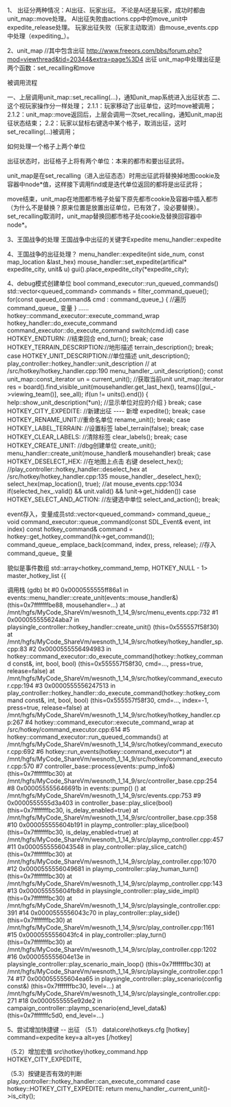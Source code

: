 1、
出征分两种情况：AI出征、玩家出征。
不论是AI还是玩家，成功时都由unit_map::move处理。
AI出征失败由actions.cpp中的move_unit中expedite_release处理。
玩家出征失败（玩家主动取消）由mouse_events.cpp中处理（expediting_）。

2、unit_map //其中包含出征
http://www.freeors.com/bbs/forum.php?mod=viewthread&tid=20344&extra=page%3D4
出征
unit_map中处理出征是两个函数：set_recalling和move

被调用流程

一、上层调用unit_map::set_recalling(...)，通知unit_map系统进入出征状态
二、这个视玩家操作分一样处理；
2.1.1：玩家移动了出征单位，这时move被调用；
2.1.2：unit_map::move返回后，上层会调用一次set_recalling，通知unit_map出征状态结束；
2.2：玩家以鼠标右键选中某个格子，取消出征，这时set_recalling(...)被调用；

如何处理一个格子上两个单位

出征状态时，出征格子上将有两个单位：本来的都市和要出征武将。

unit_map是在set_recalling（进入出征态态）时用出征武将替换掉地图cookie及容器中node*值，这样接下调用find或是迭代单位返回的都将是出征武将；

move结束，unit_map在地图都市格子处留下原先都市cookie及容器中插入都市（为什么不是替换？原来位置是放置出征单位，已有效了，没必要替换）。set_recalling取消时，unit_map替换回都市格子处cookie及替换回容器中node*。

3、王国战争的处理
王国战争中出征的关键字Expedite
menu_handler::expedite

4、王国战争的出征处理？
menu_handler::expedite(int side_num, const map_location &last_hex)
    mouse_handler::set_expedite(artifical* expedite_city, unit& u)
        gui().place_expedite_city(*expedite_city);

4、debug模式创建单位
bool command_executor::run_queued_commands()
	std::vector<queued_command> commands = filter_command_queue();
        for(const queued_command& cmd : command_queue_) {  //遍历 command_queue_ 变量
        }
    ......
    hotkey::command_executor::execute_command_wrap
        hotkey_handler::do_execute_command
            command_executor::do_execute_command
                switch(cmd.id)
                case HOTKEY_ENDTURN: //结束回合
                    end_turn();
                    break;
                case HOTKEY_TERRAIN_DESCRIPTION://地形描述
                    terrain_description();
                    break;
                case HOTKEY_UNIT_DESCRIPTION://单位描述
                    unit_description();
                    play_controller::hotkey_handler::unit_description // at /src/hotkey/hotkey_handler.cpp:190
                        menu_handler_.unit_description();
                            const unit_map::const_iterator un = current_unit(); //获取当前unit
                                unit_map::iterator res = board().find_visible_unit(mousehandler.get_last_hex(), teams()[gui_->viewing_team()], see_all);
                            if(un != units().end()) {
                                help::show_unit_description(*un);  //显示单位对应的介绍
                            }
                    break;
                case HOTKEY_CITY_EXPEDITE: //新建出征 ---- 新增
                    expedite();
			        break;
                case HOTKEY_RENAME_UNIT://重命名单位
                    rename_unit();
                    break;
                case HOTKEY_LABEL_TERRAIN: //设置标签
                    label_terrain(false);
                    break;
                case HOTKEY_CLEAR_LABELS: //清除标签
                    clear_labels();
                    break;
                case HOTKEY_CREATE_UNIT:  //dbg创建单位
                    create_unit();
                        menu_handler::create_unit(mouse_handler& mousehandler)
                    break;
                case HOTKEY_DESELECT_HEX: //在地图上点击 右键
                    deselect_hex(); //play_controller::hotkey_handler::deselect_hex at /src/hotkey/hotkey_handler.cpp:135
                        mouse_handler_.deselect_hex();
                            select_hex(map_location(), true);  //at mouse_events.cpp:1034
                                if(selected_hex_.valid() && unit.valid() && !unit->get_hidden())
                case HOTKEY_SELECT_AND_ACTION: //左键选中单位
                    select_and_action();
                    break;


event存入，变量成员std::vector<queued_command> command_queue_;
void command_executor::queue_command(const SDL_Event& event, int index)
    const hotkey_command& command = hotkey::get_hotkey_command(hk->get_command());
    command_queue_.emplace_back(command, index, press, release);  //存入 command_queue_ 变量

貌似是事件数组
std::array<hotkey_command_temp, HOTKEY_NULL - 1> master_hotkey_list {{

调用栈
(gdb) bt
#0  0x0000555555ff86a1 in events::menu_handler::create_unit(events::mouse_handler&) (this=0x7fffffffbe88, mousehandler=...)
    at /mnt/hgfs/MyCode_ShareVm/wesnoth_1_14_9/src/menu_events.cpp:732
#1  0x000055555624aba7 in playsingle_controller::hotkey_handler::create_unit() (this=0x555557f58f30)
    at /mnt/hgfs/MyCode_ShareVm/wesnoth_1_14_9/src/hotkey/hotkey_handler_sp.cpp:83
#2  0x0000555556494983 in hotkey::command_executor::do_execute_command(hotkey::hotkey_command const&, int, bool, bool)
    (this=0x555557f58f30, cmd=..., press=true, release=false)
    at /mnt/hgfs/MyCode_ShareVm/wesnoth_1_14_9/src/hotkey/command_executor.cpp:194
#3  0x0000555556247513 in play_controller::hotkey_handler::do_execute_command(hotkey::hotkey_command const&, int, bool, bool)
    (this=0x555557f58f30, cmd=..., index=-1, press=true, release=false)
    at /mnt/hgfs/MyCode_ShareVm/wesnoth_1_14_9/src/hotkey/hotkey_handler.cpp:267
#4  hotkey::command_executor::execute_command_wrap
    at /src/hotkey/command_executor.cpp:614
#5  hotkey::command_executor::run_queued_commands()
    at /mnt/hgfs/MyCode_ShareVm/wesnoth_1_14_9/src/hotkey/command_executor.cpp:692
#6  hotkey::run_events(hotkey::command_executor*)
    at /mnt/hgfs/MyCode_ShareVm/wesnoth_1_14_9/src/hotkey/command_executor.cpp:570
#7  controller_base::process(events::pump_info&) (this=0x7fffffffbc30)
    at /mnt/hgfs/MyCode_ShareVm/wesnoth_1_14_9/src/controller_base.cpp:254
#8  0x000055555646691b in events::pump() () at /mnt/hgfs/MyCode_ShareVm/wesnoth_1_14_9/src/events.cpp:753
#9  0x0000555555d3a403 in controller_base::play_slice(bool) (this=0x7fffffffbc30, is_delay_enabled=true)
    at /mnt/hgfs/MyCode_ShareVm/wesnoth_1_14_9/src/controller_base.cpp:358
#10 0x000055555604b191 in playmp_controller::play_slice(bool) (this=0x7fffffffbc30, is_delay_enabled=true)
    at /mnt/hgfs/MyCode_ShareVm/wesnoth_1_14_9/src/playmp_controller.cpp:457
#11 0x0000555556043548 in play_controller::play_slice_catch() (this=0x7fffffffbc30)
    at /mnt/hgfs/MyCode_ShareVm/wesnoth_1_14_9/src/play_controller.cpp:1070
#12 0x0000555556049681 in playmp_controller::play_human_turn() (this=0x7fffffffbc30)
    at /mnt/hgfs/MyCode_ShareVm/wesnoth_1_14_9/src/playmp_controller.cpp:143
#13 0x000055555604fb8d in playsingle_controller::play_side_impl() (this=0x7fffffffbc30)
    at /mnt/hgfs/MyCode_ShareVm/wesnoth_1_14_9/src/playsingle_controller.cpp:391
#14 0x0000555556043c70 in play_controller::play_side() (this=0x7fffffffbc30)
    at /mnt/hgfs/MyCode_ShareVm/wesnoth_1_14_9/src/play_controller.cpp:1161
#15 0x0000555556043fc4 in play_controller::play_turn() (this=0x7fffffffbc30)
    at /mnt/hgfs/MyCode_ShareVm/wesnoth_1_14_9/src/play_controller.cpp:1202
#16 0x000055555604e13e in playsingle_controller::play_scenario_main_loop() (this=0x7fffffffbc30)
    at /mnt/hgfs/MyCode_ShareVm/wesnoth_1_14_9/src/playsingle_controller.cpp:174
#17 0x000055555604ea65 in playsingle_controller::play_scenario(config const&) (this=0x7fffffffbc30, level=...)
    at /mnt/hgfs/MyCode_ShareVm/wesnoth_1_14_9/src/playsingle_controller.cpp:271
#18 0x0000555555e92de2 in campaign_controller::playmp_scenario(end_level_data&) (this=0x7fffffffc5d0, end_level=...)


5、尝试增加快捷键 -- 出征
（5.1）
data\core\hotkeys.cfg
[hotkey]
    command=expedite
    key=a
    alt=yes
[/hotkey]

（5.2）增加宏值
src\hotkey\hotkey_command.hpp
HOTKEY_CITY_EXPEDITE,

（5.3）按键是否有效的判断
play_controller::hotkey_handler::can_execute_command
    case hotkey::HOTKEY_CITY_EXPEDITE:
		return menu_handler_.current_unit()->is_city();